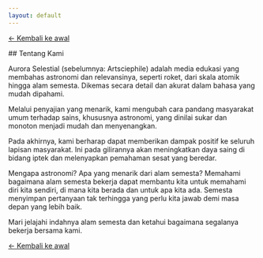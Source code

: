 ```yaml
---
layout: default
---
```


[← Kembali ke awal](./)

<div id="about"></div>
## Tentang Kami

Aurora Selestial (sebelumnya: Artsciephile) adalah media edukasi yang membahas astronomi dan relevansinya, seperti roket, dari skala atomik hingga alam semesta. Dikemas secara detail dan akurat dalam bahasa yang mudah dipahami.

Melalui penyajian yang menarik, kami mengubah cara pandang masyarakat umum terhadap sains, khususnya astronomi, yang dinilai sukar dan monoton menjadi mudah dan menyenangkan.

Pada akhirnya, kami berharap dapat memberikan dampak positif ke seluruh lapisan masyarakat. Ini pada gilirannya akan meningkatkan daya saing di bidang iptek dan melenyapkan pemahaman sesat yang beredar.

Mengapa astronomi? Apa yang menarik dari alam semesta? Memahami bagaimana alam semesta bekerja dapat membantu kita untuk memahami diri kita sendiri, di mana kita berada dan untuk apa kita ada. Semesta menyimpan pertanyaan tak terhingga yang perlu kita jawab demi masa depan yang lebih baik.

Mari jelajahi indahnya alam semesta dan ketahui bagaimana segalanya bekerja bersama kami.

[← Kembali ke awal](./)